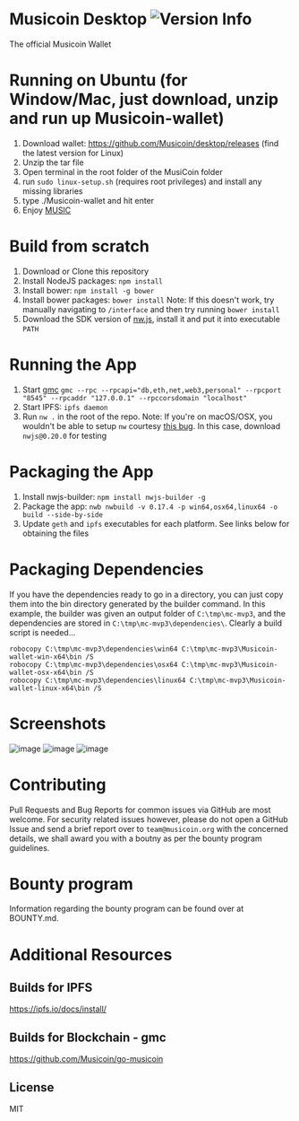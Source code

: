 # Musicoin Desktop ![Version Info](https://img.shields.io/badge/version-0.70-%23ffff00.svg)

The official Musicoin Wallet

# Running on Ubuntu (for Window/Mac, just download, unzip and run up Musicoin-wallet)

1. Download wallet: https://github.com/Musicoin/desktop/releases (find the latest version for Linux)
2. Unzip the tar file
3. Open terminal in the root folder of the MusiCoin folder
4. run `sudo linux-setup.sh` (requires root privileges) and install any missing libraries
5. type ./Musicoin-wallet and hit enter
6. Enjoy [MUSIC](https://musicoin.org/welcome)

# Build from scratch

1. Download or Clone this repository
2. Install NodeJS packages: `npm install`
3. Install bower: `npm install -g bower`
4. Install bower packages: `bower install` Note: If this doesn't work, try manually navigating to `/interface` and then try running `bower install`
5. Download the SDK version of [nw.js](http://nwjs.io/), install it and put it into executable `PATH`


# Running the App

1. Start [gmc](https://github.com/Musicoin/go-musicoin) `gmc --rpc --rpcapi="db,eth,net,web3,personal" --rpcport "8545" --rpcaddr "127.0.0.1" --rpccorsdomain "localhost"`
2. Start IPFS: `ipfs daemon`
3. Run `nw .` in the root of the repo. Note: If you're on macOS/OSX, you wouldn't be able to setup `nw` courtesy [this bug](https://github.com/nwjs/npm-installer/issues/56). In this case, download `nwjs@0.20.0` for testing

# Packaging the App

1. Install nwjs-builder: `npm install nwjs-builder -g`
2. Package the app: `nwb nwbuild -v 0.17.4 -p win64,osx64,linux64 -o build --side-by-side`
3. Update `geth` and `ipfs` executables for each platform. See links below for obtaining the files

# Packaging Dependencies

If you have the dependencies ready to go in a directory, you can just copy them into the bin directory generated by the builder command. In this example, the builder was given an output folder of `C:\tmp\mc-mvp3`, and the dependencies are stored in `C:\tmp\mc-mvp3\dependencies\`. Clearly a build script is needed...

```
robocopy C:\tmp\mc-mvp3\dependencies\win64 C:\tmp\mc-mvp3\Musicoin-wallet-win-x64\bin /S
robocopy C:\tmp\mc-mvp3\dependencies\osx64 C:\tmp\mc-mvp3\Musicoin-wallet-osx-x64\bin /S
robocopy C:\tmp\mc-mvp3\dependencies\linux64 C:\tmp\mc-mvp3\Musicoin-wallet-linux-x64\bin /S
```

# Screenshots

![image](https://github.com/Musicoin/desktop/blob/master/images/1.png) ![image](https://github.com/Musicoin/desktop/blob/master/images/2.png) ![image](https://github.com/Musicoin/desktop/blob/master/images/3.png)

# Contributing

Pull Requests and Bug Reports for common issues via GitHub are most welcome. For security related issues however, please do not open a GitHub Issue and send a brief report over to `team@musicoin.org` with the concerned details, we shall award you with a boutny as per the bounty program guidelines.

# Bounty program

Information regarding the bounty program can be found over at BOUNTY.md.

# Additional Resources

## Builds for IPFS

<https://ipfs.io/docs/install/>

## Builds for Blockchain - gmc

<https://github.com/Musicoin/go-musicoin>

## License

MIT
